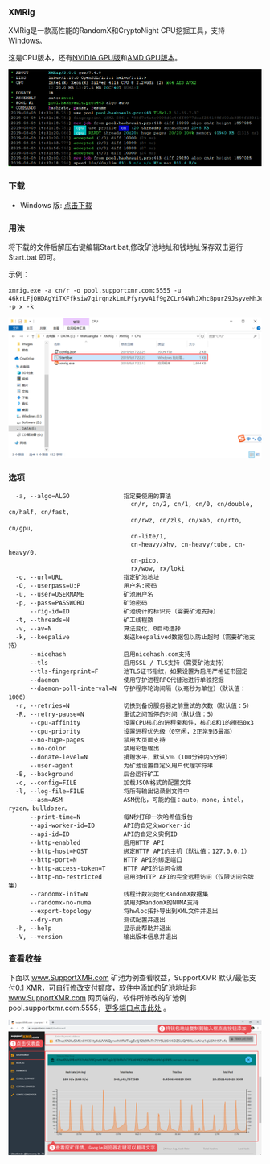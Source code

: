 ### XMRig

XMRig是一款高性能的RandomX和CryptoNight CPU挖掘工具，支持Windows。

这是CPU版本，还有[NVIDIA GPU版](https://www.wakuangba.cn/monero/mining/gpu-mining#nvidia-gpu)和[AMD GPU版本](https://www.wakuangba.cn/monero/mining/gpu-mining#amd-gpu)。

![](../XMR/images/0301.png)

### 下载

 * Windows 版: [点击下载](https://github.com/xiaohuimc/wakuangba/releases/download/18/XMRig.zip)

### 用法

将下载的文件后解压右键编辑Start.bat,修改矿池地址和钱地址保存双击运行Start.bat 即可。

示例：

```shell
xmrig.exe -a cn/r -o pool.supportxmr.com:5555 -u 46krLFjQHDAgYiTXFfksiw7qirqnzkLmLPfyryvA1f9gZCLr64WhJXhcBpurZ9JsyveMhJcYPvuasRgvNoxS2Eq7VWmSz5j -p x -k
```

![](../XMR/images/0302.png)

### 选项

```shell
  -a, --algo=ALGO               指定要使用的算法
                                  cn/r, cn/2, cn/1, cn/0, cn/double, cn/half, cn/fast,
                                  cn/rwz, cn/zls, cn/xao, cn/rto, cn/gpu,
                                  cn-lite/1,
                                  cn-heavy/xhv, cn-heavy/tube, cn-heavy/0,
                                  cn-pico,
                                  rx/wow, rx/loki
  -o, --url=URL                 指定矿池地址
  -O, --userpass=U:P            用户名:密码
  -u, --user=USERNAME           矿池用户名
  -p, --pass=PASSWORD           矿池密码
      --rig-id=ID               矿池统计的标识符（需要矿池支持）
  -t, --threads=N               矿工线程数
  -v, --av=N                    算法变化，0自动选择
  -k, --keepalive               发送keepalived数据包以防止超时（需要矿池支持）
      --nicehash                启用nicehash.com支持
      --tls                     启用SSL / TLS支持（需要矿池支持）
      --tls-fingerprint=F       池TLS证书指纹，如果设置为启用严格证书固定
      --daemon                  使用守护进程RPC代替池进行单独挖掘
      --daemon-poll-interval=N  守护程序轮询间隔（以毫秒为单位）（默认值：1000）
  -r, --retries=N               切换到备份服务器之前重试的次数（默认值：5）
  -R, --retry-pause=N           重试之间暂停的时间（默认值：5）
      --cpu-affinity            设置CPU核心的进程亲和性，核心0和1的掩码0x3
      --cpu-priority            设置进程优先级（0空闲，2正常到5最高）
      --no-huge-pages           禁用大页面支持
      --no-color                禁用彩色输出
      --donate-level=N          捐赠水平，默认5％（100分钟内5分钟）
      --user-agent              为矿池设置自定义用户代理字符串
  -B, --background              后台运行矿工
  -c, --config=FILE             加载JSON格式的配置文件
  -l, --log-file=FILE           将所有输出记录到文件中
      --asm=ASM                 ASM优化，可能的值：auto，none，intel，ryzen，bulldozer。
      --print-time=N            每N秒打印一次哈希值报告
      --api-worker-id=ID        API的自定义worker-id
      --api-id=ID               API的自定义实例ID
      --http-enabled            启用HTTP API
      --http-host=HOST          绑定HTTP API的主机（默认值：127.0.0.1）
      --http-port=N             HTTP API的绑定端口
      --http-access-token=T     HTTP API的访问令牌
      --http-no-restricted      启用对HTTP API的完全远程访问（仅限访问令牌集）
      --randomx-init=N          线程计数初始化RandomX数据集
      --randomx-no-numa         禁用对RandomX的NUMA支持
      --export-topology         将hwloc拓扑导出到XML文件并退出
      --dry-run                 测试配置并退出
  -h, --help                    显示此帮助并退出
  -V, --version                 输出版本信息并退出
```

### 查看收益

下面以 www.SupportXMR.com 矿池为例查看收益，SupportXMR 默认/最低支付0.1 XMR，可自行修改支付额度，软件中添加的矿池地址非 www.SupportXMR.com 网页端的，软件所修改的矿池例pool.supportxmr.com:5555，[更多端口点击此处](https://www.supportxmr.com/#/help/getting_started)  。

![](../XMR/images/0303.png)